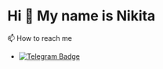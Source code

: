 Hi 👋 My name is Nikita
=======================
📫 How to reach me
* [![Telegram Badge](https://img.shields.io/badge/-septenrioo-blue?style=flat&logo=Telegram&logoColor=white)](https://t.me/septentrioo)
<!---
![screenshot](./resu.jpeg)



![Info](https://github-profile-summary-cards.vercel.app/api/cards/profile-details?username=sepxxx&theme=solarized_dark)
![](https://github-profile-summary-cards.vercel.app/api/cards/repos-per-language?username=sepxxx&theme=solarized_dark)
![](https://github-profile-summary-cards.vercel.app/api/cards/stats?username=sepxxx&theme=solarized_dark)
-->



